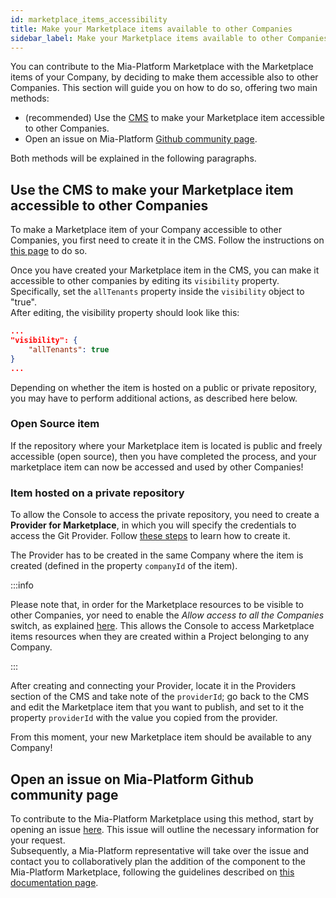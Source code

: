 ```yaml
---
id: marketplace_items_accessibility
title: Make your Marketplace items available to other Companies
sidebar_label: Make your Marketplace items available to other Companies
---
```


You can contribute to the Mia-Platform Marketplace with the Marketplace items of your Company, by deciding to make them accessible also to other Companies. This section will guide you on how to do so, offering two main methods:

* (recommended) Use the [CMS](/business_suite/guide_cms.md) to make your Marketplace item accessible to other Companies.
* Open an issue on Mia-Platform [Github community page](https://github.com/mia-platform/community).

Both methods will be explained in the following paragraphs.

## Use the CMS to make your Marketplace item accessible to other Companies

To make a Marketplace item of your Company accessible to other Companies, you first need to create it in the CMS. Follow the instructions on [this page](/marketplace/add_to_marketplace/contributing_overview.md#how-to-configure-a-new-component) to do so.

Once you have created your Marketplace item in the CMS, you can make it accessible to other companies by editing its `visibility` property. Specifically, set the `allTenants` property inside the `visibility` object to "true".  
After editing, the visibility property should look like this:

```json
...
"visibility": {
    "allTenants": true
}
...
```

Depending on whether the item is hosted on a public or private repository, you may have to perform additional actions, as described here below.

### Open Source item

If the repository where your Marketplace item is located is public and freely accessible (open source), then you have completed the process, and your marketplace item can now be accessed and used by other Companies!

### Item hosted on a private repository

To allow the Console to access the private repository, you need to create a **Provider for Marketplace**, in which you will specify the credentials to access the Git Provider. Follow [these steps](/development_suite/set-up-infrastructure/configure-provider.mdx#connect-a-provider-for-marketplace) to learn how to create it.

The Provider has to be created in the same Company where the item is created (defined in the property `companyId` of the item).

:::info

Please note that, in order for the Marketplace resources to be visible to other Companies, yor need to enable the *Allow access to all the Companies* switch, as explained [here](/development_suite/set-up-infrastructure/configure-provider.mdx#step-2-provider-details-1). 
This allows the Console to access Marketplace items resources when they are created within a Project belonging to any Company.

:::

After creating and connecting your Provider, locate it in the Providers section of the CMS and take note of the `providerId`; go back to the CMS and edit the Marketplace item that you want to publish, and set to it the property `providerId` with the value you copied from the provider.

From this moment, your new Marketplace item should be available to any Company!

## Open an issue on Mia-Platform Github community page

To contribute to the Mia-Platform Marketplace using this method, start by opening an issue [here](https://github.com/mia-platform/community/issues/new?assignees=%40mia-platform%2Fsig-marketplace&labels=marketplace&projects=&template=marketplace-contribution.yaml&title=%5BNew+marketplace+item%5D%3A+). This issue will outline the necessary information for your request.  
Subsequently, a Mia-Platform representative will take over the issue and contact you to collaboratively plan the addition of the component to the Mia-Platform Marketplace, following the guidelines described on [this documentation page](/marketplace/add_to_marketplace/contributing_overview.md).
